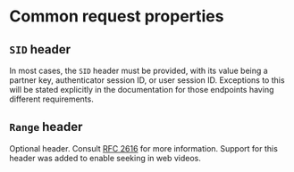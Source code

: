 
# Common request properties

## `SID` header

In most cases, the `SID` header must be provided, with its value being a partner key,
authenticator session ID, or user session ID. Exceptions to this will be stated explicitly
in the documentation for those endpoints having different requirements.

## `Range` header

Optional header. Consult [RFC 2616](http://www.w3.org/Protocols/rfc2616/rfc2616-sec14.html#sec14.35) for more information.
Support for this header was added to enable seeking in web videos.
